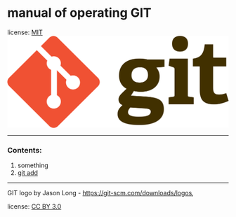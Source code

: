 # manual of operating GIT
license: [MIT](./license.md)
![git-logo](./assets/1920px-Git-logo.png)

---

### Contents:
1. something
2. [git add](./add.md)
---

GIT logo by Jason Long - https://git-scm.com/downloads/logos,

license: [CC BY 3.0](https://creativecommons.org/licenses/by/3.0/)